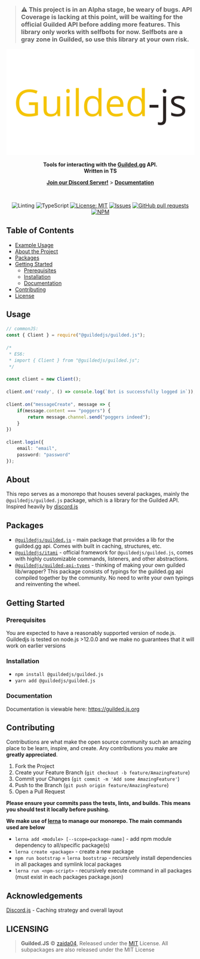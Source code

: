 > ### ⚠️ This project is in an Alpha stage, be weary of bugs. API Coverage is lacking at this point, will be waiting for the official Guilded API before adding more features. This library only works with selfbots for now. Selfbots are a gray zone in Guilded, so use this library at your own risk.

<div align="center">
    <img src="media/readme-header.png" width="546" alt="guildedjs"/>
    <p><b>Tools for interacting with the <a href="https://www.guilded.gg/">Guilded.gg</a> API. <br>Written in TS</b></p>  
    <p><a href="https://discord.gg/jf66UUN"><b>Join our Discord Server!</b></a> > <a href="https://guilded.js.org"><b>Documentation</b></a></p>
    <br />
    <p>
        <img src="https://github.com/guildedjs/guilded.js/workflows/Linting/badge.svg" alt="Linting">
        <img src="https://github.com/guildedjs/guilded.js/workflows/TypeScript/badge.svg" alt="TypeScript">
        <a href="https://opensource.org/licenses/MIT"><img src="https://img.shields.io/badge/License-MIT-yellow.svg" alt="License: MIT"></a>
        <a href="https://github.com/guildedjs/guilded.js/issues"><img src="https://img.shields.io/github/issues-raw/guildedjs/guilded.js.svg?maxAge=25000" alt="Issues"></a>
        <a href="https://github.com/guildedjs/guilded.js/pulls"><img src="https://img.shields.io/github/issues-pr/guildedjs/guilded.js.svg?style=flat" alt="GitHub pull requests"></a><br>
        <a href="https://npmjs.org/package/@guildedjs/guilded.js"><img src="https://nodei.co/npm/@guildedjs/guilded.js.png" alt="NPM"></a>
    </p>
</div>

## Table of Contents
* [Example Usage](#usage)
* [About the Project](#about)
* [Packages](#packages)
* [Getting Started](#getting-started)
  * [Prerequisites](#prerequisites)
  * [Installation](#installation)
  * [Documentation](#documentation)
* [Contributing](#contributing)
* [License](#LICENSING)


## Usage

```ts
// commonJS:
const { Client } = require("@guildedjs/guilded.js");

/*
 * ES6:
 * import { Client } from "@guildedjs/guilded.js";
 */

const client = new Client();

client.on('ready', () => console.log(`Bot is successfully logged in`));

client.on("messageCreate", message => {
    if(message.content === "poggers") {
        return message.channel.send("poggers indeed");
    }
})

client.login({
    email: "email",
    password: "password"
});
```
<!--ABOUT THE PROJECT-->

## About
This repo serves as a monorepo that houses several packages, mainly the `@guildedjs/guilded.js` package, which is a library for the Guilded API. Inspired heavily by [discord.js](https://github.com/discordjs/discord.js)

<!--EMD OF ABOUT THE PROJECT>

<!--GETTING STARTED-->

## Packages
* [`@guildedjs/guilded.js`](https://github.com/guildedjs/guildedjs/tree/master/packages/guilded.js#readme) - main package that provides a lib for the guilded.gg api. Comes with built in caching, structures, etc.
* [`@guildedjs/itami`](https://github.com/guildedjs/guildedjs/tree/master/packages/itami#readme) - official framework for `@guildedjs/guilded.js`, comes with highly customizable commands, listeners, and other abstractions.
* [`@guildedjs/guilded-api-types`](https://github.com/guildedjs/guildedjs/tree/master/packages/guilded-api-typings#readme) - thinking of making your own guilded lib/wrapper? This package consists of typings for the guilded.gg api compiled together by the community. No need to write your own typings and reinventing the wheel.

## Getting Started

### Prerequisites
You are expected to have a reasonably supported version of node.js. Guildedjs is tested on node.js >12.0.0 and we make no guarantees that it will work on earlier versions

### Installation
- `npm install @guildedjs/guilded.js`  
- `yarn add @guildedjs/guilded.js`

### Documentation
Documentation is viewable here: https://guilded.js.org

<!--END GETTING STARTED-->

## Contributing

Contributions are what make the open source community such an amazing place to be learn, inspire, and create. Any contributions you make are **greatly appreciated**.

1. Fork the Project
2. Create your Feature Branch (`git checkout -b feature/AmazingFeature`)
3. Commit your Changes (`git commit -m 'Add some AmazingFeature'`)
4. Push to the Branch (`git push origin feature/AmazingFeature`)
5. Open a Pull Request

**Please ensure your commits pass the tests, lints, and builds. This means you should test it locally before pushing.**

**We make use of [lerna](https://lerna.js.org/) to manage our monorepo. The main commands used are below**
* `lerna add <module> [--scope=package-name]` - add npm module dependency to all/specific package(s)
* `lerna create <package>` - create a new package
* `npm run bootstrap` = `lerna bootstrap` - recursively install dependencies in all packages and symlink local packages
* `lerna run <npm-script>` - recursively execute command in all packages (must exist in each packages package.json)

## Acknowledgements
[Discord.js](https://github.com/discordjs/discord.js) - Caching strategy and overall layout

## LICENSING  

> **Guilded.JS** © [zaida04](https://github.com/zaida04), Released under the [MIT](https://github.com/guildedjs/guildedjs/blob/master/LICENSE) License. All subpackages are also released under the MIT License
